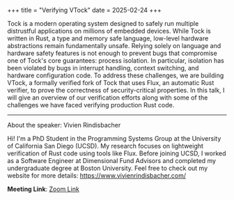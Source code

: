 +++
title = "Verifying VTock" 
date = 2025-02-24 
+++

Tock is a modern operating system designed to safely run multiple distrustful
applications on millions of embedded devices. While Tock is written in Rust, a
type and memory safe language, low-level hardware abstractions remain
fundamentally unsafe. Relying solely on language and hardware safety features is
not enough to prevent bugs that compromise one of Tock's core guarantees:
process isolation. In particular, isolation has been violated by bugs in
interrupt handling, context switching, and hardware configuration code. To
address these challenges, we are building VTock, a formally verified fork of
Tock that uses Flux, an automatic Rust verifier, to prove the correctness of
security-critical properties. In this talk, I will give an overview of our
verification efforts along with some of the challenges we have faced verifying
production Rust code.

---

About the speaker: Vivien Rindisbacher

Hi! I'm a PhD Student in the Programming Systems Group at the University of
California San Diego (UCSD). My research focuses on lightweight verification of
Rust code using tools like Flux. Before joining UCSD, I worked as a Software
Engineer at Dimensional Fund Advisors and completed my undergraduate degree at
Boston University. Feel free to check out my website for more details:
https://www.vivienrindisbacher.com/

**Meeting Link**: [Zoom Link](https://ethz.zoom.us/j/67876362770
)
